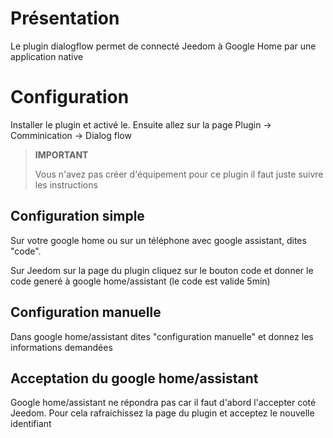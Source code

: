 # Présentation

Le plugin dialogflow permet de connecté Jeedom à Google Home par une application native

# Configuration

Installer le plugin et activé le. Ensuite allez sur la page Plugin -> Comminication -> Dialog flow

> **IMPORTANT**
>
> Vous n'avez pas créer d'équipement pour ce plugin il faut juste suivre les instructions

## Configuration simple

Sur votre google home ou sur un téléphone avec google assistant, dites "code".

Sur Jeedom sur la page du plugin cliquez sur le bouton code et donner le code generé à google home/assistant (le code est valide 5min)

## Configuration manuelle

Dans google home/assistant dites "configuration manuelle" et donnez les informations demandées

## Acceptation du google home/assistant

Google home/assistant ne répondra pas car il faut d'abord l'accepter coté Jeedom. Pour cela rafraichissez la page du plugin et acceptez le nouvelle identifiant
